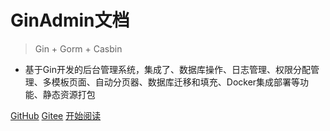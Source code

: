 # GinAdmin文档

> Gin + Gorm + Casbin

- 基于Gin开发的后台管理系统，集成了、数据库操作、日志管理、权限分配管理、多模板页面、自动分页器、数据库迁移和填充、Docker集成部署等功能、静态资源打包

[GitHub](https://github.com/gphper/ginadmin)
[Gitee](https://gitee.com/gphper/ginadmin)
[开始阅读](/README.md)
